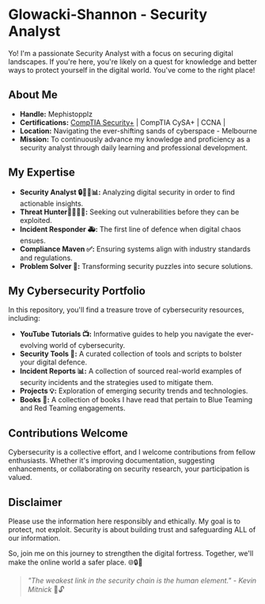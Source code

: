 # Glowacki-Shannon - Security Analyst

Yo! I'm a passionate Security Analyst with a focus on securing digital landscapes. If you're here, you're likely on a quest for knowledge and better ways to protect yourself in the digital world. You've come to the right place!

## About Me

- **Handle:** Mephistopplz
- **Certifications:** [CompTIA Security+](https://www.credly.com/badges/0763735c-eae2-401b-a717-b1476a43322b/public_url) | CompTIA CySA+ | CCNA |
- **Location:** Navigating the ever-shifting sands of cyberspace - Melbourne
- **Mission:** To continuously advance my knowledge and proficiency as a security analyst through daily learning and professional development.

## My Expertise

- **Security Analyst 🔒🕵️‍♂️📊:** Analyzing digital security in order to find actionable insights.
- **Threat Hunter🕵🏼‍♂️🌐:** Seeking out vulnerabilities before they can be exploited.
- **Incident Responder 🚑:** The first line of defence when digital chaos ensues.
- **Compliance Maven ✅:** Ensuring systems align with industry standards and regulations.
- **Problem Solver 🧩:** Transforming security puzzles into secure solutions.

## My Cybersecurity Portfolio

In this repository, you'll find a treasure trove of cybersecurity resources, including:

- **YouTube Tutorials 📺:** Informative guides to help you navigate the ever-evolving world of cybersecurity.
- **Security Tools 🧰:** A curated collection of tools and scripts to bolster your digital defence.
- **Incident Reports 📊:** A collection of sourced real-world examples of security incidents and the strategies used to mitigate them.
- **Projects 💡:** Exploration of emerging security trends and technologies.
- **Books 📖:** A collection of books I have read that pertain to Blue Teaming and Red Teaming engagements.

## Contributions Welcome

Cybersecurity is a collective effort, and I welcome contributions from fellow enthusiasts. Whether it's improving documentation, suggesting enhancements, or collaborating on security research, your participation is valued.

## Disclaimer

Please use the information here responsibly and ethically. My goal is to protect, not exploit. Security is about building trust and safeguarding ALL of our information.

So, join me on this journey to strengthen the digital fortress. Together, we'll make the online world a safer place. 🌐🔒🚀

> *"The weakest link in the security chain is the human element." - Kevin Mitnick* 🧠🔓

